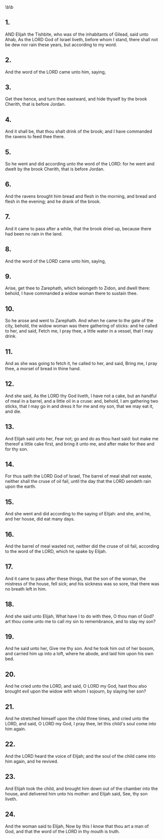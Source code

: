 \b\b
## 1.
AND Elijah the Tishbite, who was of the inhabitants of Gilead, said unto Ahab, As the LORD God of Israel liveth, before whom I stand, there shall not be dew nor rain these years, but according to my word.
## 2.
And the word of the LORD came unto him, saying,
## 3.
Get thee hence, and turn thee eastward, and hide thyself by the brook Cherith, that is before Jordan.
## 4.
And it shall be, that thou shalt drink of the brook; and I have commanded the ravens to feed thee there.
## 5.
So he went and did according unto the word of the LORD: for he went and dwelt by the brook Cherith, that is before Jordan.
## 6.
And the ravens brought him bread and flesh in the morning, and bread and flesh in the evening; and he drank of the brook.
## 7.
And it came to pass after a while, that the brook dried up, because there had been no rain in the land.
## 8.
And the word of the LORD came unto him, saying,
## 9.
Arise, get thee to Zarephath, which belongeth to Zidon, and dwell there: behold, I have commanded a widow woman there to sustain thee.
## 10.
So he arose and went to Zarephath.  And when he came to the gate of the city, behold, the widow woman was there gathering of sticks: and he called to her, and said, Fetch me, I pray thee, a little water in a vessel, that I may drink.
## 11.
And as she was going to fetch it, he called to her, and said, Bring me, I pray thee, a morsel of bread in thine hand.
## 12.
And she said, As the LORD thy God liveth, I have not a cake, but an handful of meal in a barrel, and a little oil in a cruse: and, behold, I am gathering two sticks, that I may go in and dress it for me and my son, that we may eat it, and die.
## 13.
And Elijah said unto her, Fear not; go and do as thou hast said: but make me thereof a little cake first, and bring it unto me, and after make for thee and for thy son.
## 14.
For thus saith the LORD God of Israel, The barrel of meal shall not waste, neither shall the cruse of oil fail, until the day that the LORD sendeth rain upon the earth.
## 15.
And she went and did according to the saying of Elijah: and she, and he, and her house, did eat many days.
## 16.
And the barrel of meal wasted not, neither did the cruse of oil fail, according to the word of the LORD, which he spake by Elijah.
## 17.
And it came to pass after these things, that the son of the woman, the mistress of the house, fell sick; and his sickness was so sore, that there was no breath left in him.
## 18.
And she said unto Elijah, What have I to do with thee, O thou man of God?  art thou come unto me to call my sin to remembrance, and to slay my son?
## 19.
And he said unto her, Give me thy son.  And he took him out of her bosom, and carried him up into a loft, where he abode, and laid him upon his own bed.
## 20.
And he cried unto the LORD, and said, O LORD my God, hast thou also brought evil upon the widow with whom I sojourn, by slaying her son?
## 21.
And he stretched himself upon the child three times, and cried unto the LORD, and said, O LORD my God, I pray thee, let this child's soul come into him again.
## 22.
And the LORD heard the voice of Elijah; and the soul of the child came into him again, and he revived.
## 23.
And Elijah took the child, and brought him down out of the chamber into the house, and delivered him unto his mother: and Elijah said, See, thy son liveth.
## 24.
And the woman said to Elijah, Now by this I know that thou art a man of God, and that the word of the LORD in thy mouth is truth.
